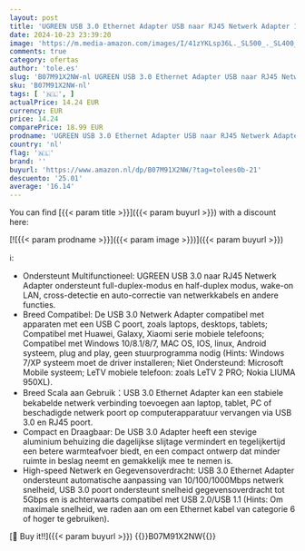 ```yaml
---
layout: post
title: 'UGREEN USB 3.0 Ethernet Adapter USB naar RJ45 Netwerk Adapter 1000Mbps Gigabit USB LAN Ethernet Adapter Compatibel met Windows  Mac OS  IOS  Linux  Android System（Grijs）'
date: 2024-10-23 23:39:20
image: 'https://m.media-amazon.com/images/I/41zYKLsp36L._SL500_._SL400_.jpg'
comments: true
category: ofertas
author: 'tole.es'
slug: 'B07M91X2NW-nl UGREEN USB 3.0 Ethernet Adapter USB naar RJ45 Netwerk...'
sku: 'B07M91X2NW-nl'
tags: [ '🇳🇱', ]
actualPrice: 14.24 EUR
currency: EUR
price: 14.24
comparePrice: 18.99 EUR
prodname: 'UGREEN USB 3.0 Ethernet Adapter USB naar RJ45 Netwerk Adapter 1000Mbps Gigabit USB LAN Ethernet Adapter Compatibel met Windows  Mac OS  IOS  Linux  Android System（Grijs）'
country: 'nl'
flag: '🇳🇱'
brand: ''
buyurl: 'https://www.amazon.nl/dp/B07M91X2NW/?tag=tolees0b-21'
descuento: '25.01'
average: '16.14'
---
```


You can find [{{< param title >}}]({{< param buyurl >}}) with a discount here:

[![{{< param prodname >}}]({{< param image >}})]({{< param buyurl >}})

ℹ️:

- Ondersteunt Multifunctioneel: UGREEN USB 3.0 naar RJ45 Netwerk Adapter ondersteunt full-duplex-modus en half-duplex modus, wake-on LAN, cross-detectie en auto-correctie van netwerkkabels en andere functies.
- Breed Compatibel: De USB 3.0 Netwerk Adapter compatibel met apparaten met een USB C poort, zoals laptops, desktops, tablets; Compatibel met Huawei, Galaxy, Xiaomi serie mobiele telefoons; Compatibel met Windows 10/8.1/8/7, MAC OS, IOS, linux, Android systeem, plug and play, geen stuurprogramma nodig (Hints: Windows 7/XP systeem moet de driver installeren; Niet Ondersteund: Microsoft Mobile systeem; LeTV mobiele telefoon: zoals LeTV 2 PRO; Nokia LIUMA 950XL).
- Breed Scala aan Gebruik：USB 3.0 Ethernet Adapter kan een stabiele bekabelde netwerk verbinding toevoegen aan laptop, tablet, PC of beschadigde netwerk poort op computerapparatuur vervangen via USB 3.0 en RJ45 poort.
- Compact en Draagbaar: De USB 3.0 Adapter heeft een stevige aluminium behuizing die dagelijkse slijtage vermindert en tegelijkertijd een betere warmteafvoer biedt, en een compact ontwerp dat minder ruimte in beslag neemt en gemakkelijk mee te nemen is.
- High-speed Netwerk en Gegevensoverdracht: USB 3.0 Ethernet Adapter ondersteunt automatische aanpassing van 10/100/1000Mbps netwerk snelheid, USB 3.0 poort ondersteunt snelheid gegevensoverdracht tot 5Gbps en is achterwaarts compatibel met USB 2.0/USB 1.1 (Hints: Om maximale snelheid, we raden aan om een Ethernet kabel van categorie 6 of hoger te gebruiken).

[🛒 Buy it!!]({{< param buyurl >}})
{{<world>}}B07M91X2NW{{</world>}}
